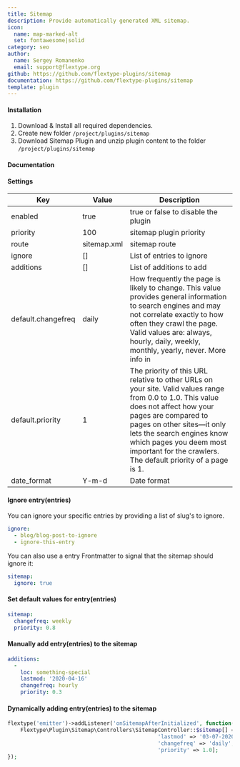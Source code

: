 ```yaml
---
title: Sitemap
description: Provide automatically generated XML sitemap.
icon:
  name: map-marked-alt
  set: fontawesome|solid
category: seo
author:
  name: Sergey Romanenko
  email: support@flextype.org
github: https://github.com/flextype-plugins/sitemap
documentation: https://github.com/flextype-plugins/sitemap
template: plugin
---
```


#### Installation

1. Download & Install all required dependencies.
2. Create new folder `/project/plugins/sitemap`
3. Download Sitemap Plugin and unzip plugin content to the folder `/project/plugins/sitemap`

#### Documentation

#### Settings

| Key | Value | Description |
|---|---|---|
| enabled | true | true or false to disable the plugin |
| priority | 100 | sitemap plugin priority |
| route | sitemap.xml | sitemap route |
| ignore | [] | List of entries to ignore |
| additions | [] | List of additions to add |
| default.changefreq | daily | How frequently the page is likely to change. This value provides general information to search engines and may not correlate exactly to how often they crawl the page. Valid values are: always, hourly, daily, weekly, monthly, yearly, never. More info in |
| default.priority | 1 | The priority of this URL relative to other URLs on your site. Valid values range from 0.0 to 1.0. This value does not affect how your pages are compared to pages on other sites—it only lets the search engines know which pages you deem most important for the crawlers. The default priority of a page is 1. |
| date_format | Y-m-d | Date format |

#### Ignore entry(entries)

You can ignore your specific entries by providing a list of slug's to ignore.

```yaml
ignore:
  - blog/blog-post-to-ignore
  - ignore-this-entry
```

You can also use a entry Frontmatter to signal that the sitemap should ignore it:
```yaml
sitemap:
  ignore: true
```

#### Set default values for entry(entries)

```yaml
sitemap:
  changefreq: weekly
  priority: 0.8
```

#### Manually add entry(entries) to the sitemap

```yaml
additions:
  -
    loc: something-special
    lastmod: '2020-04-16'
    changefreq: hourly
    priority: 0.3
```

#### Dynamically adding entry(entries) to the sitemap

```php
flextype('emitter')->addListener('onSitemapAfterInitialized', function() {
    Flextype\Plugin\Sitemap\Controllers\SitemapController::$sitemap[] = ['loc' => 'something-special-to-add',
                                               'lastmod' => '03-07-2020 09:46',
                                               'changefreq' => 'daily',
                                               'priority' => 1.0];
});

```
